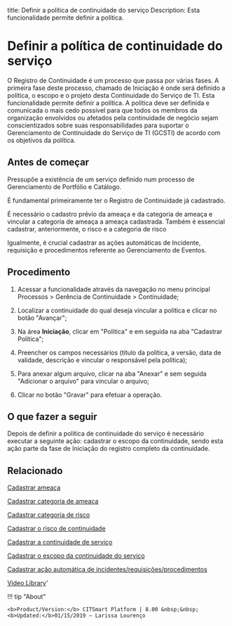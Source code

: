 title: Definir a política de continuidade do serviço
Description: Esta funcionalidade permite definir a política.
# Definir a política de continuidade do serviço

O Registro de Continuidade é um processo que passa por várias fases. A primeira fase deste processo, chamado de Iniciação é onde será definido a política, o escopo e o projeto desta Continuidade do Serviço de TI. Esta funcionalidade permite definir a política.
A política deve ser definida e comunicada o mais cedo possível para que todos os membros da organização envolvidos ou afetados pela continuidade de negócio sejam conscientizados sobre suas responsabilidades para suportar o Gerenciamento de Continuidade do Serviço de TI (GCSTI) de acordo com os objetivos da política.

Antes de começar
--------------------

Pressupõe a existência de um serviço definido num processo de Gerenciamento de
Portfólio e Catálogo.

É fundamental primeiramente ter o Registro de Continuidade já cadastrado.

É necessário o cadastro prévio da ameaça e da categoria de ameaça e vincular a
categoria de ameaça a ameaça cadastrada. Também é essencial cadastrar,
anteriormente, o risco e a categoria de risco

Igualmente, é crucial cadastrar as ações automáticas de Incidente, requisição e
procedimentos referente ao Gerenciamento de Eventos.

Procedimento
----------------

1.  Acessar a funcionalidade através da navegação no menu principal Processos \>
    Gerência de Continuidade \> Continuidade;

2.  Localizar a continuidade do qual deseja vincular a política e clicar no
    botão "Avançar";

3.  Na área **Iniciação**, clicar em "Política" e em seguida na aba "Cadastrar
    Política";

4.  Preencher os campos necessários (título da política, a versão, data de
    validade, descrição e vincular o responsável pela política);

5.  Para anexar algum arquivo, clicar na aba "Anexar" e sem seguida "Adicionar o
    arquivo" para vincular o arquivo;

6.  Clicar no botão "Gravar" para efetuar a operação.

O que fazer a seguir
------------------------

Depois de definir a política de continuidade do serviço é necessário executar a
seguinte ação: cadastrar o escopo da continuidade, sendo esta ação parte da fase
de Iniciação do registro completo da continuidade.

Relacionado
----------------

[Cadastrar ameaça](/pt-br/citsmart-platform-8/processes/continuity/use/register-threat.html)

[Cadastrar categoria de ameaça](/pt-br/citsmart-platform-8/processes/continuity/use/threat-category.html)

[Cadastrar categoria de risco](/pt-br/citsmart-platform-8/processes/continuity/use/risk-category.html)

[Cadastrar o risco de continuidade](/pt-br/citsmart-platform-8/processes/continuity/use/register-continuity-risk.html)

[Cadastrar a continuidade de serviço](/pt-br/citsmart-platform-8/processes/continuity/use/register-service-continuity.html)

[Cadastrar o escopo da continuidade do serviço](/pt-br/citsmart-platform-8/processes/continuity/use/service-continuity-scope.html)

[Cadastrar ação automática de incidentes/requisições/procedimentos](/pt-br/citsmart-platform-8/additional-features/automation-of-operation/configuration/register-automatic-actions-incident-request-procedure.html)

<i class='fa fa-youtube-play  fa-2x' style='color:#97ce17;vertical-align: middle;'> </i> [Video Library](https://www.youtube.com/playlist?list=PLB5qK2uzf2RPHLLyCQ9CqOeIt08azAa6k)'

!!! tip "About"

    <b>Product/Version:</b> CITSmart Platform | 8.00 &nbsp;&nbsp;
    <b>Updated:</b>01/15/2019 – Larissa Lourenço
